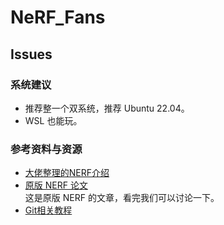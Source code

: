 # NeRF_Fans
## Issues

### 系统建议
- 推荐整一个双系统，推荐 Ubuntu 22.04。   
-  WSL 也能玩。

### 参考资料与资源
- [大佬整理的NERF介绍](https://github.com/yangjiheng/nerf_and_beyond_docs)  
- [原版 NERF 论文](https://arxiv.org/abs/2003.08934)  
   这是原版 NERF 的文章，看完我们可以讨论一下。
- [Git相关教程](https://csdiy.wiki/%E5%BF%85%E5%AD%A6%E5%B7%A5%E5%85%B7/Git/)


